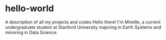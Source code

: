 # hello-world
A description of all my projects and codes
Hello there!
I'm Mireille, a current undergraduate student at Stanford University majoring in Earth Systems and minoring in Data Science. 
